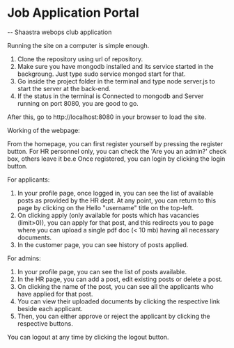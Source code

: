 # Job Application Portal
-- Shaastra webops club application

Running the site on a computer is simple enough.
1.  Clone the repository using url of repository.
2.  Make sure you have mongodb installed and its service started in the backgroung. Just type sudo service mongod start for that.
3.  Go inside the project folder in the terminal and type node server.js to start the server at the back-end.
4.  If the status in the terminal is Connected to mongodb and Server running on port 8080, you are good to go.

After this, go to http://localhost:8080 in your browser to load the site.

Working of the webpage:

From the homepage, you can first register yourself by pressing the register button.
For HR personnel only, you can check the 'Are you an admin?' check box, others leave it be.e 
Once registered, you can login by clicking the login button.
 
For applicants:
 1. In your profile page, once logged in, you can see the list of available posts as provided by the HR dept. At any point, you can return to this page by clicking on the Hello "username" title on the top-left.
 2. On clicking apply (only available for posts which has vacancies (limit>0)), you can apply for that post, and this redirects you to page where you can upload a single pdf doc (< 10 mb) having all necessary documents.
 3. In the customer page, you can see history of posts applied.
 
For admins:
  
  1. In your profile page, you can see the list of posts available.
  2. In the HR page, you can add a post, edit existing posts or delete a post.
  3. On clicking the name of the post, you can see all the applicants who have applied for that post.
  4. You can view their uploaded documents by clicking the respective link beside each applicant.
  5. Then, you can either approve or reject the applicant by clicking the respective buttons.
  
You can logout at any time by clicking the logout button.
